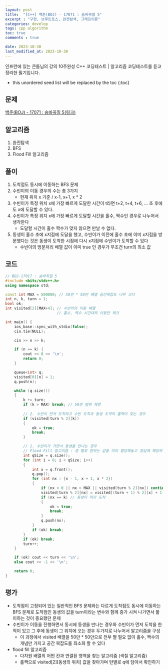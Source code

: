 ```yaml
---
layout: post
title:  "[C++] 백준(BOJ) - 17071 : 숨바꼭질 5"
excerpt : "구현, 브루트포스, 완전탐색, 그래프이론"
categories: develop
tags: cpp algorithm
toc: true
comments : true

date: 2023-10-30
last_modified_at: 2023-10-30
---
```

> <span style="font-size: 80%">
인프런에 있는 큰돌님의 강의 10주완성 C++ 코딩테스트 | 알고리즘 코딩테스트를 듣고 정리한 필기입니다.</span>

<!--more-->

* this unordered seed list will be replaced by the toc
{:toc}

## 문제 

[백준(BOJ) - 17071 : 숨바꼭질 5(링크)](https://www.acmicpc.net/problem/17071)

## 알고리즘

  1. 완전탐색
  2. BFS
  3. Flood Fill 알고리즘

## 풀이
  1. 도착점도 동시에 이동하는 BFS 문제
  2. 수빈이의 이동 경우의 수는 총 3가지
      - 현재 위치 x 기준 / x-1, x+1, x * 2
  3. 수빈이가 특정 위치 x에 가장 빠르게 도달한 시간이 t라면 t+2, t+4, t+6, ... 초 후에도 x에 도달할 수 있다.
  4. 수빈이가 특정 위치 x에 가장 빠르게 도달할 시간을 홀수, 짝수인 경우로 나누어서 생각한다
      - 도달할 시간이 홀수 짝수가 맞지 않으면 만날 수 없다.
  5. 동생이 홀수 초에 x지점에 도달을 했고, 수빈이가 이전에 홀수 초에 이미 x지점을 방문했다는 것은 동생이 도착한 시점에 다시 x지점에 수빈이가 도착할 수 있다
      - 수빈이의 방문처리 배열 값이 이미 true 인 경우가 무조건 turn의 최소 값


## 코드  
```cpp
// BOJ-17017 : 숨바꼭질 5
#include <bits/stdc++.h>
using namespace std;

const int MAX = 500000; // 50만 * 50만 배열 공간복잡도 너무 크다
int n, k, turn = 1; 
bool ok;
int visited[2][MAX+4]; // 수빈이의 이동 배열 
                       // 홀수, 짝수 시간대의 이동만 체크

int main() {
    ios_base::sync_with_stdio(false);
    cin.tie(NULL);

    cin >> n >> k;

    if (n == k) {
        cout << 0 << '\n';
        return 0;
    }

    queue<int> q;
    visited[0][n] = 1;
    q.push(n);

    while (q.size())
    {
        k += turn;
        if (k > MAX) break; // 50만 범위 제한
        
        // 2. 수빈이 먼저 도착하고 수빈 도착과 동생 도착의 홀짝이 맞는 경우
        if (visited[turn % 2][k]) 
        {
            ok = true;
            break;
        }

        // 1. 수빈이가 가면서 동생을 만나는 경우
        // Flood Fill 알고리즘 : 층 별로 원하는 값을 미리 할당해놓고 정답에 해당하는 값을 찾아낼 수 있다
        int qSize = q.size();
        for (int i = 0; i < qSize; i++)
        {
            int x = q.front();
            q.pop();
            for (int nx : {x - 1, x + 1, x * 2})
            {
                if (nx < 0 || nx > MAX || visited[turn % 2][nx]) continue;
                visited[turn % 2][nx] = visited[(turn + 1) % 2][x] + 1;
                if (nx == k) // 동생이 미리 도착
                {
                    ok = true;
                    break;
                }
                q.push(nx);
            }
            if (ok) break;
        }
        if (ok) break;
        turn++;
    }

    if (ok) cout << turn << '\n';
    else cout << -1 << '\n';

    return 0;
}
```

## 평가  
* 도착점이 고정되어 있는 일반적인 BFS 문제와는 다르게 도착점도 동시에 이동하는 BFS 문제로 도착점인 동생의 값을 turn이라는 변수와 함께 증가 시켜 나가면서 풀이하는 것이 중요했던 문제
* 수빈이가 이동을 진행하면서 동시에 동생을 만나는 경우와 수빈이가 먼저 도착을 한적이 있고 그 후에 동생이 그 위치에 오는 경우 두가지로 나누어서 알고리즘을 구성
    - 이 과정에서 visited 배열을 50만 * 50만으로 전부 짤 필요 없이 홀수, 짝수의 개념만 가지고 공간 복잡도를 최소화 할 수 있다
* flood fill 알고리즘
    - 다차원 배열의 어떤 칸과 연결된 영역을 찾는 알고리즘 (색칠 알고리즘)
	- 홀짝으로 visited[2][동생의 위치] 값을 찾아가며 턴별로 q에 담아서 확인하기